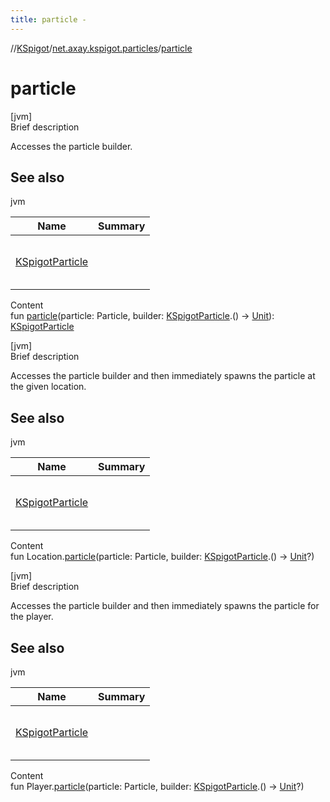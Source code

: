 ```yaml
---
title: particle -
---
```

//[KSpigot](../index.md)/[net.axay.kspigot.particles](index.md)/[particle](particle.md)



# particle  
[jvm]  
Brief description  


Accesses the particle builder.



## See also  
  
jvm  
  
|  Name|  Summary| 
|---|---|
| [KSpigotParticle](-k-spigot-particle/index.md)| <br><br><br><br>
  
  
Content  
fun [particle](particle.md)(particle: Particle, builder: [KSpigotParticle](-k-spigot-particle/index.md).() -> [Unit](https://kotlinlang.org/api/latest/jvm/stdlib/kotlin/-unit/index.html)): [KSpigotParticle](-k-spigot-particle/index.md)  


[jvm]  
Brief description  


Accesses the particle builder and then immediately spawns the particle at the given location.



## See also  
  
jvm  
  
|  Name|  Summary| 
|---|---|
| [KSpigotParticle](-k-spigot-particle/index.md)| <br><br><br><br>
  
  
Content  
fun Location.[particle](particle.md)(particle: Particle, builder: [KSpigotParticle](-k-spigot-particle/index.md).() -> [Unit](https://kotlinlang.org/api/latest/jvm/stdlib/kotlin/-unit/index.html)?)  


[jvm]  
Brief description  


Accesses the particle builder and then immediately spawns the particle for the player.



## See also  
  
jvm  
  
|  Name|  Summary| 
|---|---|
| [KSpigotParticle](-k-spigot-particle/index.md)| <br><br><br><br>
  
  
Content  
fun Player.[particle](particle.md)(particle: Particle, builder: [KSpigotParticle](-k-spigot-particle/index.md).() -> [Unit](https://kotlinlang.org/api/latest/jvm/stdlib/kotlin/-unit/index.html)?)  



